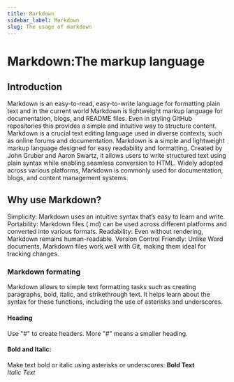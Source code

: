 ```yaml
---
title: Markdown
sidebar_label: Markdown
slug: The usage of markdown
---
```


# Markdown:The markup language

## Introduction 
Markdown is an easy-to-read, easy-to-write language for formatting plain text and in the current world Markdown is lightweight markup language for documentation, blogs, and README files. Even in styling GitHub repositories this provides a simple and intuitive way to structure content. Markdown is a crucial text editing language used in diverse contexts, such as online forums and documentation.
Markdown is a simple and lightweight markup language designed for easy readability and formatting. Created by John Gruber and Aaron Swartz, it allows users to write structured text using plain syntax while enabling seamless conversion to HTML. Widely adopted across various platforms, Markdown is commonly used for documentation, blogs, and content management systems.

## Why use Markdown?
Simplicity: Markdown uses an intuitive syntax that’s easy to learn and write.
Portability: Markdown files (.md) can be used across different platforms and converted into various formats.
Readability: Even without rendering, Markdown remains human-readable.
Version Control Friendly: Unlike Word documents, Markdown files work well with Git, making them ideal for tracking changes.

### Markdown formating
Markdown allows to simple text formatting tasks such as creating paragraphs, bold, italic, and strikethrough text. It helps learn about the syntax for these functions, including the use of asterisks and underscores.
#### Heading
Use "#" to create headers. More "#" means a smaller heading.
#### Bold and Italic:
Make text bold or italic using asterisks or underscores:
**Bold Text**  
*Italic Text*  
